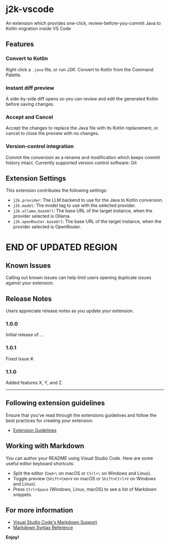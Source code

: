 # j2k-vscode

An extension which provides one-click, review-before-you-commit Java to Kotlin migration inside VS Code

## Features

### Convert to Kotlin

Right click a `.java` file, or run J2K: Convert to Kotlin from the Command Palette.

### Instant diff preview

A side-by-side diff opens so you can review and edit the generated Kotlin before saving changes.

### Accept and Cancel

Accept the changes to replace the Java file with its Kotlin replacement, or cancel to close the preview with no changes.

### Version-control integration

Commit the conversion as a rename and modification which keeps commit history intact. Currently supported version control software: Git

## Extension Settings

This extension contributes the following settings:

* `j2k.provider`: The LLM backend to use for the Java to Kotlin conversion.
* `j2k.model`: The model tag to use with the selected provider.
* `j2k.ollama.baseUrl`: The base URL of the target instance, when the provider selected is Ollama.
* `j2k.openRouter.baseUrl`: The base URL of the target instance, when the provider selected is OpenRouter.

# END OF UPDATED REGION

## Known Issues

Calling out known issues can help limit users opening duplicate issues against your extension.

## Release Notes

Users appreciate release notes as you update your extension.

### 1.0.0

Initial release of ...

### 1.0.1

Fixed issue #.

### 1.1.0

Added features X, Y, and Z.

---

## Following extension guidelines

Ensure that you've read through the extensions guidelines and follow the best practices for creating your extension.

* [Extension Guidelines](https://code.visualstudio.com/api/references/extension-guidelines)

## Working with Markdown

You can author your README using Visual Studio Code. Here are some useful editor keyboard shortcuts:

* Split the editor (`Cmd+\` on macOS or `Ctrl+\` on Windows and Linux).
* Toggle preview (`Shift+Cmd+V` on macOS or `Shift+Ctrl+V` on Windows and Linux).
* Press `Ctrl+Space` (Windows, Linux, macOS) to see a list of Markdown snippets.

## For more information

* [Visual Studio Code's Markdown Support](http://code.visualstudio.com/docs/languages/markdown)
* [Markdown Syntax Reference](https://help.github.com/articles/markdown-basics/)

**Enjoy!**
